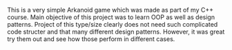 This is a very simple Arkanoid game which was made as part of my C++ course. Main objective of this project was to learn OOP as well as design patterns. Project of this type/size clearly does not need such complicated code structer and that many different design patterns. However, it was great try them out and see how those perform in different cases.
